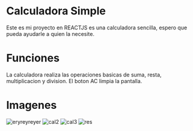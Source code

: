 # Calculadora Simple
 Este es mi proyecto en REACTJS es una calculadora sencilla, espero que pueda ayudarle a quien la necesite.

# Funciones
La calculadora realiza las operaciones basicas de suma, resta, multiplicacion y division.
El boton AC limpia la pantalla.

# Imagenes
![eryreyreyer](https://user-images.githubusercontent.com/30026273/103953586-66259e00-5110-11eb-991c-380c5140862f.png)
![cal2](https://user-images.githubusercontent.com/30026273/103953748-b270de00-5110-11eb-82d7-40d599475477.png)
![cal3](https://user-images.githubusercontent.com/30026273/103953750-b3097480-5110-11eb-952e-fdbe678ee568.png)
![res](https://user-images.githubusercontent.com/30026273/103953754-b3097480-5110-11eb-9330-c2d75122c179.png)
